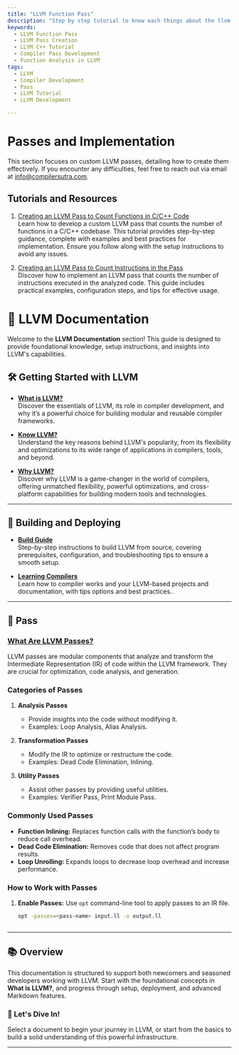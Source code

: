 ```yaml
---
title: "LLVM Function Pass"
description: "Step by step tutorial to know each things about the llvm pass."
keywords:
  - LLVM Function Pass
  - LLVM Pass Creation
  - LLVM C++ Tutorial
  - Compiler Pass Development
  - Function Analysis in LLVM
tags:
  - LLVM
  - Compiler Development
  - Pass
  - LLVM Tutorial
  - LLVM Development

---
```

# Passes and Implementation

This section focuses on custom LLVM passes, detailing how to create them effectively. If you encounter any difficulties, feel free to reach out via email at [info@compilersutra.com](mailto:info@compilersutra.com).

## Tutorials and Resources

1. [Creating an LLVM Pass to Count Functions in C/C++ Code](./pass/Function_Count_Pass.md)  
   Learn how to develop a custom LLVM pass that counts the number of functions in a C/C++ codebase. This tutorial provides step-by-step guidance, complete with examples and best practices for implementation. Ensure you follow along with the setup instructions to avoid any issues.
   
2. [Creating an LLVM Pass to Count Instructions in the Pass](./pass/Instruction_Count_Pass.md)  
   Discover how to implement an LLVM pass that counts the number of instructions executed in the analyzed code. This guide includes practical examples, configuration steps, and tips for effective usage.



# 📘 LLVM Documentation

Welcome to the **LLVM Documentation** section! This guide is designed to provide foundational knowledge, setup instructions, and insights into LLVM's capabilities.

## 🛠️ Getting Started with LLVM

- **[What is LLVM?](What_is_LLVM.md)**  
  Discover the essentials of LLVM, its role in compiler development, and why it’s a powerful choice for building modular and reusable compiler frameworks.

- **[Know LLVM?](Why_LLVM.md)**  
  Understand the key reasons behind LLVM's popularity, from its flexibility and optimizations to its wide range of applications in compilers, tools, and beyond.

- **[Why LLVM?](Why_What_Is_LLVM.md)**  
Discover why LLVM is a game-changer in the world of compilers, offering unmatched flexibility, powerful optimizations, and cross-platform capabilities for building modern tools and technologies.


---

## 🚀 Building and Deploying

- **[Build Guide](Build.md)**  
  Step-by-step instructions to build LLVM from source, covering prerequisites, configuration, and troubleshooting tips to ensure a smooth setup.

- **[Learning Compilers](deploy-your-site.md)**  
  Learn how to compiler works and your LLVM-based projects and documentation, with tips options and best practices..

---

## 🎉 Pass

### [What Are LLVM Passes?](./pass/Understanding_LLVM_Pass.md)
LLVM passes are modular components that analyze and transform the Intermediate Representation (IR) of code within the LLVM framework. They are crucial for optimization, code analysis, and generation.

### Categories of Passes
1. **Analysis Passes**
   - Provide insights into the code without modifying it.
   - Examples: Loop Analysis, Alias Analysis.

2. **Transformation Passes**
   - Modify the IR to optimize or restructure the code.
   - Examples: Dead Code Elimination, Inlining.

3. **Utility Passes**
   - Assist other passes by providing useful utilities.
   - Examples: Verifier Pass, Print Module Pass.

### Commonly Used Passes
- **Function Inlining:** Replaces function calls with the function’s body to reduce call overhead.
- **Dead Code Elimination:** Removes code that does not affect program results.
- **Loop Unrolling:** Expands loops to decrease loop overhead and increase performance.

### How to Work with Passes
1. **Enable Passes:** Use `opt` command-line tool to apply passes to an IR file.
   ```bash
   opt -passes=<pass-name> input.ll -o output.ll



---

## 📚 Overview

This documentation is structured to support both newcomers and seasoned developers working with LLVM. Start with the foundational concepts in **What is LLVM?**, and progress through setup, deployment, and advanced Markdown features.

### 🚀 Let's Dive In!
Select a document to begin your journey in LLVM, or start from the basics to build a solid understanding of this powerful infrastructure.
___